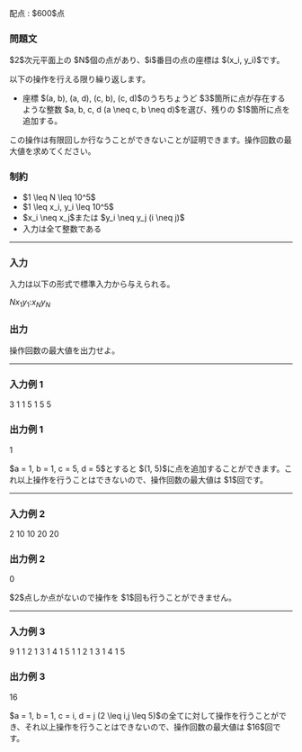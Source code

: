 
<div>

<span>

<span>

<p>
配点 : $600$点
</p>

<div>

<section>

### **問題文**

<p>
$2$次元平面上の $N$個の点があり、$i$番目の点の座標は $(x_i, y_i)$です。
</p>

<p>
以下の操作を行える限り繰り返します。
</p>

<ul>

<li>
座標 $(a, b), (a, d), (c, b), (c, d)$のうちちょうど $3$箇所に点が存在するような整数 $a, b, c, d (a \neq c, b \neq d)$を選び、残りの $1$箇所に点を追加する。
</li>

</ul>

<p>
この操作は有限回しか行なうことができないことが証明できます。操作回数の最大値を求めてください。
</p>

</section>

</div>

<div>

<section>

### **制約**

<ul>

<li>
$1 \leq N \leq 10^5$
</li>

<li>
$1 \leq x_i, y_i \leq 10^5$
</li>

<li>
$x_i \neq x_j$または $y_i \neq y_j (i \neq j)$
</li>

<li>
入力は全て整数である
</li>

</ul>

</section>

</div>

---

<div>

<div>

<section>

### **入力**

<p>
入力は以下の形式で標準入力から与えられる。
</p>

<div>

$N$$x_1$$y_1$$:$$x_N$$y_N$
</div>

</section>

</div>

<div>

<section>

### **出力**

<p>
操作回数の最大値を出力せよ。
</p>

</section>

</div>

</div>

---

<div>

<section>

### **入力例 1**

<div>

3
1 1
5 1
5 5

</div>

</section>

</div>

<div>

<section>

### **出力例 1**

<div>

1

</div>

<p>
$a = 1, b = 1, c = 5, d = 5$とすると $(1, 5)$に点を追加することができます。これ以上操作を行うことはできないので、操作回数の最大値は $1$回です。
</p>

</section>

</div>

---

<div>

<section>

### **入力例 2**

<div>

2
10 10
20 20

</div>

</section>

</div>

<div>

<section>

### **出力例 2**

<div>

0

</div>

<p>
$2$点しか点がないので操作を $1$回も行うことができません。
</p>

</section>

</div>

---

<div>

<section>

### **入力例 3**

<div>

9
1 1
2 1
3 1
4 1
5 1
1 2
1 3
1 4
1 5

</div>

</section>

</div>

<div>

<section>

### **出力例 3**

<div>

16

</div>

<p>
$a = 1, b = 1, c = i, d = j (2 \leq i,j \leq 5)$の全てに対して操作を行うことができ、それ以上操作を行うことはできないので、操作回数の最大値は $16$回です。
</p>

</section>

</div>

</span>

</span>

</div>
